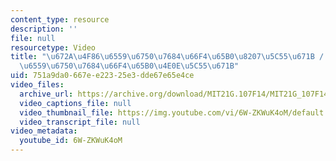 ```yaml
---
content_type: resource
description: ''
file: null
resourcetype: Video
title: "\u672A\u4F86\u6559\u6750\u7684\u66F4\u65B0\u8207\u5C55\u671B / \u672A\u6765\
  \u6559\u6750\u7684\u66F4\u65B0\u4E0E\u5C55\u671B"
uid: 751a9da0-667e-e223-25e3-dde67e65e4ce
video_files:
  archive_url: https://archive.org/download/MIT21G.107F14/MIT21G_107F14_CourseIteration-zh-hans-cmn_300k.mp4
  video_captions_file: null
  video_thumbnail_file: https://img.youtube.com/vi/6W-ZKWuK4oM/default.jpg
  video_transcript_file: null
video_metadata:
  youtube_id: 6W-ZKWuK4oM
---
```

